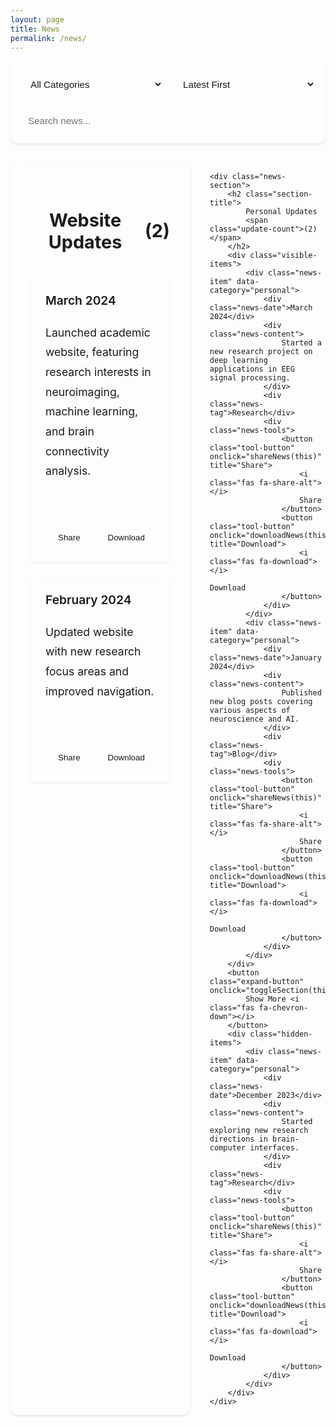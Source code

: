 ```yaml
---
layout: page
title: News
permalink: /news/
---
```


<style>
/* Base Styles */
body .page-content {
    max-width: 1200px !important;
    margin: 0 auto !important;
    padding: 2rem !important;
}

/* Controls Section */
.news-controls {
    display: flex !important;
    gap: 1rem !important;
    margin-bottom: 2rem !important;
    flex-wrap: wrap !important;
    background: var(--bg-color-secondary) !important;
    padding: 1rem !important;
    border-radius: 12px !important;
    box-shadow: 0 2px 4px rgba(0,0,0,0.1) !important;
}

.control-item {
    flex: 1 !important;
    min-width: 200px !important;
}

.control-item select, .control-item input {
    width: 100% !important;
    padding: 0.75rem !important;
    border: 1px solid var(--border-color) !important;
    border-radius: 8px !important;
    background: var(--bg-color) !important;
    color: var(--text-color) !important;
    font-size: 0.95rem !important;
}

/* News Grid */
.news-grid {
    display: grid !important;
    grid-template-columns: repeat(2, 1fr) !important;
    gap: 2rem !important;
    margin: 2rem 0 !important;
}

.news-section {
    background: var(--bg-color-secondary) !important;
    border-radius: 12px !important;
    box-shadow: 0 2px 4px rgba(0,0,0,0.1) !important;
    padding: 2rem !important;
    position: relative !important;
}

.section-title {
    font-size: 1.8rem !important;
    color: var(--heading-color) !important;
    margin-bottom: 2rem !important;
    padding-bottom: 0.5rem !important;
    border-bottom: 3px solid var(--accent-color) !important;
    text-align: center !important;
    display: flex !important;
    align-items: center !important;
    justify-content: center !important;
    gap: 0.5rem !important;
}

/* News Items */
.news-item {
    background: var(--bg-color) !important;
    border-radius: 8px !important;
    border-left: 4px solid var(--accent-color) !important;
    padding: 1.5rem !important;
    margin-bottom: 1.5rem !important;
    box-shadow: 0 1px 3px rgba(0,0,0,0.1) !important;
    transition: all 0.3s ease !important;
    position: relative !important;
}

.news-item:hover {
    transform: translateY(-2px) !important;
    box-shadow: 0 4px 6px rgba(0,0,0,0.1) !important;
}

.news-date {
    font-size: 1.2rem !important;
    color: var(--meta-color) !important;
    font-weight: 600 !important;
    margin-bottom: 1rem !important;
    padding-bottom: 0.5rem !important;
    border-bottom: 1px solid var(--border-color) !important;
}

.news-content {
    font-size: 1.1rem !important;
    line-height: 1.8 !important;
    color: var(--text-color) !important;
}

.news-tag {
    display: inline-block !important;
    padding: 0.3rem 0.8rem !important;
    background: var(--accent-color) !important;
    color: white !important;
    border-radius: 4px !important;
    font-size: 0.9rem !important;
    margin-top: 1rem !important;
}

/* Tools Section */
.news-tools {
    display: flex !important;
    gap: 0.5rem !important;
    margin-top: 1rem !important;
    padding-top: 1rem !important;
    border-top: 1px solid var(--border-color) !important;
    justify-content: flex-end !important;
}

.tool-button {
    padding: 0.5rem 1rem !important;
    border: none !important;
    border-radius: 6px !important;
    background: transparent !important;
    color: var(--text-color) !important;
    cursor: pointer !important;
    transition: all 0.3s ease !important;
    display: flex !important;
    align-items: center !important;
    gap: 0.25rem !important;
}

.tool-button:hover {
    background: var(--accent-color) !important;
    color: white !important;
}

/* Expand/Collapse Button */
.expand-button {
    background: var(--accent-color) !important;
    color: white !important;
    border: none !important;
    padding: 0.75rem 1.5rem !important;
    border-radius: 8px !important;
    cursor: pointer !important;
    font-size: 1rem !important;
    font-weight: 500 !important;
    display: flex !important;
    align-items: center !important;
    gap: 0.5rem !important;
    margin: 1rem auto !important;
    transition: all 0.3s ease !important;
}

.expand-button:hover {
    background: var(--accent-color-dark) !important;
    transform: translateY(-1px) !important;
}

.expand-button i {
    transition: transform 0.3s ease !important;
}

.expand-button.expanded i {
    transform: rotate(180deg) !important;
}

.hidden-items {
    display: none !important;
    opacity: 0 !important;
    transition: all 0.3s ease !important;
}

.hidden-items.visible {
    display: block !important;
    opacity: 1 !important;
}

/* Responsive Design */
@media (max-width: 768px) {
    .news-grid {
        grid-template-columns: 1fr !important;
    }
    
    .news-controls {
        flex-direction: column !important;
    }
    
    .control-item {
        width: 100% !important;
    }
    
    .section-title {
        font-size: 1.5rem !important;
    }
    
    .news-date {
        font-size: 1.1rem !important;
    }
    
    .news-content {
        font-size: 1rem !important;
    }
    
    .news-tools {
        flex-wrap: wrap !important;
    }
}

/* Dark Theme Support */
[data-theme="dark"] .news-controls select,
[data-theme="dark"] .news-controls input {
    background: var(--bg-color-dark) !important;
    border-color: var(--border-color-dark) !important;
}

[data-theme="dark"] .news-section {
    background: var(--bg-color-dark) !important;
}

[data-theme="dark"] .news-item {
    background: var(--bg-color-darker) !important;
}

.pagination {
    display: flex;
    justify-content: center;
    gap: 0.5rem;
    margin: 2rem 0;
    flex-wrap: wrap;
}

.pagination-button {
    padding: 0.5rem 1rem;
    border: 1px solid var(--border-color);
    background: var(--bg-color);
    color: var(--text-color);
    border-radius: 4px;
    cursor: pointer;
    transition: all 0.3s ease;
    display: flex;
    align-items: center;
    gap: 0.5rem;
}

.pagination-button:hover:not(:disabled) {
    background: var(--accent-color);
    color: white;
    border-color: var(--accent-color);
}

.pagination-button.active {
    background: var(--accent-color);
    color: white;
    border-color: var(--accent-color);
}

.pagination-button:disabled {
    opacity: 0.5;
    cursor: not-allowed;
}

/* Dark theme support */
[data-theme="dark"] .pagination-button {
    background: var(--bg-color-dark);
    border-color: var(--border-color-dark);
}

[data-theme="dark"] .pagination-button:hover:not(:disabled),
[data-theme="dark"] .pagination-button.active {
    background: var(--accent-color);
    border-color: var(--accent-color);
}
</style>

<div class="news-controls">
    <div class="control-item">
        <select id="newsFilter" onchange="filterNews()">
            <option value="all">All Categories</option>
            <option value="website">Website Updates</option>
            <option value="personal">Personal Updates</option>
            <option value="research">Research Progress</option>
            <option value="blog">Blog Posts</option>
        </select>
    </div>
    <div class="control-item">
        <select id="newsSort" onchange="sortNews()">
            <option value="date-desc" selected>Latest First</option>
            <option value="date-asc">Oldest First</option>
            <option value="category">By Category</option>
        </select>
    </div>
    <div class="control-item">
        <input type="text" id="newsSearch" placeholder="Search news..." onkeyup="searchNews()">
    </div>
</div>

<div class="news-grid">
    <div class="news-section">
        <h2 class="section-title">
            Website Updates
            <span class="update-count">(2)</span>
        </h2>
        <div class="visible-items">
            <div class="news-item" data-category="website">
                <div class="news-date">March 2024</div>
                <div class="news-content">
                    Launched academic website, featuring research interests in neuroimaging, machine learning, and brain connectivity analysis.
                </div>
                <div class="news-tag">Update</div>
                <div class="news-tools">
                    <button class="tool-button" onclick="shareNews(this)" title="Share">
                        <i class="fas fa-share-alt"></i>
                        Share
                    </button>
                    <button class="tool-button" onclick="downloadNews(this)" title="Download">
                        <i class="fas fa-download"></i>
                        Download
                    </button>
                </div>
            </div>
            <div class="news-item" data-category="website">
                <div class="news-date">February 2024</div>
                <div class="news-content">
                    Updated website with new research focus areas and improved navigation.
                </div>
                <div class="news-tag">Update</div>
                <div class="news-tools">
                    <button class="tool-button" onclick="shareNews(this)" title="Share">
                        <i class="fas fa-share-alt"></i>
                        Share
                    </button>
                    <button class="tool-button" onclick="downloadNews(this)" title="Download">
                        <i class="fas fa-download"></i>
                        Download
                    </button>
                </div>
            </div>
        </div>
        <button class="expand-button" onclick="toggleSection(this)">
            Show More <i class="fas fa-chevron-down"></i>
        </button>
        <div class="hidden-items">
            <div class="news-item" data-category="website">
                <div class="news-date">January 2024</div>
                <div class="news-content">
                    Initial setup of the academic website structure and basic features.
                </div>
                <div class="news-tag">Update</div>
                <div class="news-tools">
                    <button class="tool-button" onclick="shareNews(this)" title="Share">
                        <i class="fas fa-share-alt"></i>
                        Share
                    </button>
                    <button class="tool-button" onclick="downloadNews(this)" title="Download">
                        <i class="fas fa-download"></i>
                        Download
                    </button>
                </div>
            </div>
        </div>
    </div>

    <div class="news-section">
        <h2 class="section-title">
            Personal Updates
            <span class="update-count">(2)</span>
        </h2>
        <div class="visible-items">
            <div class="news-item" data-category="personal">
                <div class="news-date">March 2024</div>
                <div class="news-content">
                    Started a new research project on deep learning applications in EEG signal processing.
                </div>
                <div class="news-tag">Research</div>
                <div class="news-tools">
                    <button class="tool-button" onclick="shareNews(this)" title="Share">
                        <i class="fas fa-share-alt"></i>
                        Share
                    </button>
                    <button class="tool-button" onclick="downloadNews(this)" title="Download">
                        <i class="fas fa-download"></i>
                        Download
                    </button>
                </div>
            </div>
            <div class="news-item" data-category="personal">
                <div class="news-date">January 2024</div>
                <div class="news-content">
                    Published new blog posts covering various aspects of neuroscience and AI.
                </div>
                <div class="news-tag">Blog</div>
                <div class="news-tools">
                    <button class="tool-button" onclick="shareNews(this)" title="Share">
                        <i class="fas fa-share-alt"></i>
                        Share
                    </button>
                    <button class="tool-button" onclick="downloadNews(this)" title="Download">
                        <i class="fas fa-download"></i>
                        Download
                    </button>
                </div>
            </div>
        </div>
        <button class="expand-button" onclick="toggleSection(this)">
            Show More <i class="fas fa-chevron-down"></i>
        </button>
        <div class="hidden-items">
            <div class="news-item" data-category="personal">
                <div class="news-date">December 2023</div>
                <div class="news-content">
                    Started exploring new research directions in brain-computer interfaces.
                </div>
                <div class="news-tag">Research</div>
                <div class="news-tools">
                    <button class="tool-button" onclick="shareNews(this)" title="Share">
                        <i class="fas fa-share-alt"></i>
                        Share
                    </button>
                    <button class="tool-button" onclick="downloadNews(this)" title="Download">
                        <i class="fas fa-download"></i>
                        Download
                    </button>
                </div>
            </div>
        </div>
    </div>
</div>

<script>
const ITEMS_PER_PAGE = 5;
let currentPage = 1;

function filterNews() {
    const filter = document.getElementById('newsFilter').value;
    const items = document.querySelectorAll('.news-item');
    let visibleCount = 0;
    
    items.forEach(item => {
        if (filter === 'all' || item.dataset.category === filter) {
            item.style.display = 'block';
            visibleCount++;
        } else {
            item.style.display = 'none';
        }
    });
    
    // Reset pagination after filtering
    currentPage = 1;
    updatePagination(visibleCount);
    applyPagination();
}

function sortNews() {
    const sort = document.getElementById('newsSort').value;
    const sections = document.querySelectorAll('.news-section');
    
    sections.forEach(section => {
        const items = Array.from(section.querySelectorAll('.news-item'));
        
        items.sort((a, b) => {
            const dateA = new Date(a.querySelector('.news-date').textContent);
            const dateB = new Date(b.querySelector('.news-date').textContent);
            
            if (sort === 'date-desc') {
                return dateB - dateA;
            } else if (sort === 'date-asc') {
                return dateA - dateB;
            } else if (sort === 'category') {
                const categoryA = a.dataset.category;
                const categoryB = b.dataset.category;
                return categoryA.localeCompare(categoryB);
            }
        });
        
        const container = section.querySelector('.news-item').parentNode;
        items.forEach(item => container.appendChild(item));
    });
    
    // Reset pagination after sorting
    currentPage = 1;
    const visibleItems = document.querySelectorAll('.news-item[style*="display: block"]').length;
    updatePagination(visibleItems);
    applyPagination();
}

function searchNews() {
    const searchText = document.getElementById('newsSearch').value.toLowerCase();
    const items = document.querySelectorAll('.news-item');
    let visibleCount = 0;
    
    items.forEach(item => {
        const content = item.querySelector('.news-content').textContent.toLowerCase();
        const date = item.querySelector('.news-date').textContent.toLowerCase();
        const category = item.dataset.category.toLowerCase();
        
        if (content.includes(searchText) || 
            date.includes(searchText) || 
            category.includes(searchText)) {
            item.style.display = 'block';
            visibleCount++;
        } else {
            item.style.display = 'none';
        }
    });
    
    // Reset pagination after search
    currentPage = 1;
    updatePagination(visibleCount);
    applyPagination();
}

function updatePagination(totalItems) {
    const totalPages = Math.ceil(totalItems / ITEMS_PER_PAGE);
    const paginationContainer = document.querySelector('.pagination');
    
    if (!paginationContainer) {
        const container = document.createElement('div');
        container.className = 'pagination';
        document.querySelector('.news-grid').after(container);
    }
    
    const pagination = document.querySelector('.pagination');
    pagination.innerHTML = '';
    
    if (totalPages > 1) {
        // Previous button
        const prevButton = document.createElement('button');
        prevButton.innerHTML = '<i class="fas fa-chevron-left"></i> Previous';
        prevButton.className = 'pagination-button';
        prevButton.onclick = () => changePage(currentPage - 1, totalPages);
        prevButton.disabled = currentPage === 1;
        pagination.appendChild(prevButton);
        
        // Page numbers
        for (let i = 1; i <= totalPages; i++) {
            const pageButton = document.createElement('button');
            pageButton.textContent = i;
            pageButton.className = `pagination-button ${i === currentPage ? 'active' : ''}`;
            pageButton.onclick = () => changePage(i, totalPages);
            pagination.appendChild(pageButton);
        }
        
        // Next button
        const nextButton = document.createElement('button');
        nextButton.innerHTML = 'Next <i class="fas fa-chevron-right"></i>';
        nextButton.className = 'pagination-button';
        nextButton.onclick = () => changePage(currentPage + 1, totalPages);
        nextButton.disabled = currentPage === totalPages;
        pagination.appendChild(nextButton);
    }
}

function changePage(newPage, totalPages) {
    if (newPage >= 1 && newPage <= totalPages) {
        currentPage = newPage;
        applyPagination();
        
        // Update pagination buttons
        document.querySelectorAll('.pagination-button').forEach(button => {
            if (button.textContent === String(currentPage)) {
                button.classList.add('active');
            } else {
                button.classList.remove('active');
            }
        });
        
        // Update Previous/Next buttons
        const [prevButton, ...pageButtons] = document.querySelectorAll('.pagination-button');
        const nextButton = pageButtons[pageButtons.length - 1];
        
        prevButton.disabled = currentPage === 1;
        nextButton.disabled = currentPage === totalPages;
        
        // Scroll to top of news section
        document.querySelector('.news-section').scrollIntoView({ behavior: 'smooth' });
    }
}

function applyPagination() {
    const visibleItems = Array.from(document.querySelectorAll('.news-item[style*="display: block"]'));
    const startIndex = (currentPage - 1) * ITEMS_PER_PAGE;
    const endIndex = startIndex + ITEMS_PER_PAGE;
    
    visibleItems.forEach((item, index) => {
        if (index >= startIndex && index < endIndex) {
            item.style.display = 'block';
        } else {
            item.style.display = 'none';
        }
    });
}

// Initialize pagination when page loads
document.addEventListener('DOMContentLoaded', function() {
    const totalItems = document.querySelectorAll('.news-item').length;
    updatePagination(totalItems);
    applyPagination();
});

function toggleSection(button) {
    const section = button.closest('.news-section');
    const hiddenItems = section.querySelector('.hidden-items');
    const isExpanded = button.classList.contains('expanded');
    
    if (isExpanded) {
        hiddenItems.classList.remove('visible');
        button.classList.remove('expanded');
        button.innerHTML = 'Show More <i class="fas fa-chevron-down"></i>';
    } else {
        hiddenItems.classList.add('visible');
        button.classList.add('expanded');
        button.innerHTML = 'Show Less <i class="fas fa-chevron-up"></i>';
    }
}

function shareNews(button) {
    const newsItem = button.closest('.news-item');
    const newsText = newsItem.querySelector('.news-content').textContent;
    const newsDate = newsItem.querySelector('.news-date').textContent;
    
    if (navigator.share) {
        navigator.share({
            title: 'Academic Website News',
            text: `${newsDate}: ${newsText}`,
            url: window.location.href
        }).catch(console.error);
    } else {
        const textToCopy = `${newsDate}: ${newsText}\n${window.location.href}`;
        navigator.clipboard.writeText(textToCopy)
            .then(() => alert('Copied to clipboard'))
            .catch(console.error);
    }
}

function downloadNews(button) {
    const newsItem = button.closest('.news-item');
    const newsText = newsItem.querySelector('.news-content').textContent;
    const newsDate = newsItem.querySelector('.news-date').textContent;
    const newsTag = newsItem.querySelector('.news-tag').textContent;
    
    const content = `Date: ${newsDate}\nContent: ${newsText}\nTag: ${newsTag}\n\nSource: ${window.location.href}`;
    const blob = new Blob([content], { type: 'text/plain' });
    const url = window.URL.createObjectURL(blob);
    const a = document.createElement('a');
    a.href = url;
    a.download = `news-${newsDate}.txt`;
    a.click();
    window.URL.revokeObjectURL(url);
}
</script>

<!-- Font Awesome -->
<link rel="stylesheet" href="https://cdnjs.cloudflare.com/ajax/libs/font-awesome/5.15.4/css/all.min.css"> 